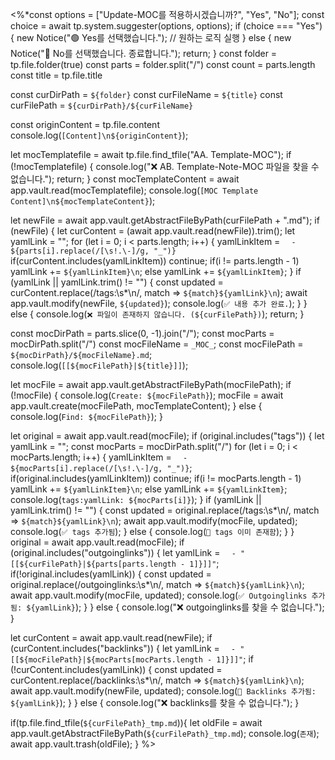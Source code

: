 <%*const options = ["Update-MOC를 적용하시겠습니까?", "Yes", "No"];
const choice = await tp.system.suggester(options, options);
if (choice === "Yes") {
	new Notice("🟢 Yes를 선택했습니다.");
	// 원하는 로직 실행
} else {
	new Notice("🔴 No를 선택했습니다. 종료합니다.");
	return;
}
const folder = tp.file.folder(true)
const parts = folder.split("/")
const count = parts.length
const title = tp.file.title

const curDirPath = `${folder}`
const curFileName = `${title}`
const curFilePath = `${curDirPath}/${curFileName}`

const originContent = tp.file.content
console.log(`[Content]\n${originContent}`);

let mocTemplatefile = await tp.file.find_tfile("AA. Template-MOC");
if (!mocTemplatefile) {
	console.log("❌ AB. Template-Note-MOC 파일을 찾을 수 없습니다.");
	return;
}
const mocTemplateContent = await app.vault.read(mocTemplatefile);
console.log(`[MOC Template Content]\n${mocTemplateContent}`);

let newFile = await app.vault.getAbstractFileByPath(curFilePath + ".md");
if (newFile) {
	let curContent = (await app.vault.read(newFile)).trim();
	let yamlLink = "";
	for (let i = 0; i < parts.length; i++) {
		yamlLinkItem = `  - ${parts[i].replace(/[\s!.\-]/g, "_")}`
		if(curContent.includes(yamlLinkItem))
			continue;
		if(i != parts.length - 1)
			yamlLink += `${yamlLinkItem}\n`;
		else
			yamlLink += `${yamlLinkItem}`;
	}
	if (yamlLink || yamlLink.trim() != "") {
		const updated = curContent.replace(/tags:\s*\n/, match => `${match}${yamlLink}\n`);
		await app.vault.modify(newFile, `${updated}`);
		console.log(`✅ 내용 추가 완료.`);
	}
} else {
	console.log(`❌ 파일이 존재하지 않습니다. (${curFilePath})`);
	return;
}

const mocDirPath = parts.slice(0, -1).join("/");
const mocParts = mocDirPath.split("/")
const mocFileName = `_MOC_`;
const mocFilePath = `${mocDirPath}/${mocFileName}.md`;
console.log(`[[${mocFilePath}|${title}]]`);

let mocFile = await app.vault.getAbstractFileByPath(mocFilePath);
if (!mocFile) {
	console.log(`Create: ${mocFilePath}`);
	mocFile = await app.vault.create(mocFilePath, mocTemplateContent);
} else {
	console.log(`Find: ${mocFilePath}`);
}

let original = await app.vault.read(mocFile);
if (original.includes("tags")) {
	let yamlLink = "";
	const mocParts = mocDirPath.split("/")
	for (let i = 0; i < mocParts.length; i++) {
		yamlLinkItem = `  - ${mocParts[i].replace(/[\s!.\-]/g, "_")}`;
		if(original.includes(yamlLinkItem))
			continue;
		if(i != mocParts.length - 1)
			yamlLink += `${yamlLinkItem}\n`;
		else
			yamlLink += `${yamlLinkItem}`;
		console.log(`tags:yamlLink: ${mocParts[i]}`);
	}
	if (yamlLink || yamlLink.trim() != "") {
		const updated = original.replace(/tags:\s*\n/, match => `${match}${yamlLink}\n`);
		await app.vault.modify(mocFile, updated);
		console.log(`✅ tags 추가됨`);
	} else {
		console.log(`🔁 tags 이미 존재함`);
	}
} 
original = await app.vault.read(mocFile);
if (original.includes("outgoinglinks")) {
	let yamlLink = `  - "[[${curFilePath}|${parts[parts.length - 1]}]]"`;
	if(!original.includes(yamlLink))	{
		const updated = original.replace(/outgoinglinks:\s*\n/, match => `${match}${yamlLink}\n`);
		await app.vault.modify(mocFile, updated);
		console.log(`✅ Outgoinglinks 추가됨: ${yamlLink}`);
	}
} else {
	console.log("❌ outgoinglinks를 찾을 수 없습니다.");
}

let curContent = await app.vault.read(newFile);
if (curContent.includes("backlinks")) {
	let yamlLink = `  - "[[${mocFilePath}|${mocParts[mocParts.length - 1]}]]"`;
	if (!curContent.includes(yamlLink)) {
		const updated = curContent.replace(/backlinks:\s*\n/, match => `${match}${yamlLink}\n`);
		await app.vault.modify(newFile, updated);
		console.log(`🔗 Backlinks 추가됨: ${yamlLink}`);
	}
} else {
	console.log("❌ backlinks를 찾을 수 없습니다.");
}

if(tp.file.find_tfile(`${curFilePath}_tmp.md`)){
	let oldFile = await app.vault.getAbstractFileByPath(`${curFilePath}_tmp.md`);
	console.log(`존재`);
	await app.vault.trash(oldFile);
}
%>